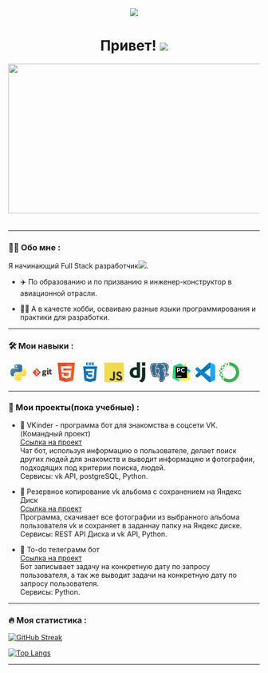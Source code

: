 <div id="header" align="center">
  <img src="https://media.giphy.com/media/M9gbBd9nbDrOTu1Mqx/giphy.gif" width="100"/>
  <h1>
    Привет!
    <img src="https://media.giphy.com/media/hvRJCLFzcasrR4ia7z/giphy.gif" width="30px"/>
  </h1>
</div>
<div align="center">
  <img src="https://media.giphy.com/media/dWesBcTLavkZuG35MI/giphy.gif" width="600" height="300"/>  
</div>
<div align="center">
<img src="https://komarev.com/ghpvc/?username=LexLacio&style=flat-square&color=blue" alt=""/>
</div>

---

### :man_technologist: Обо мне :
Я начинающий Full Stack разработчик<img src="https://media.giphy.com/media/WUlplcMpOCEmTGBtBW/giphy.gif" width="30">.
- ✈️ По образованию и по призванию я инженер-конструктор в авиационной отрасли. 

- 👨‍🎓 А в качесте хобби, осваиваю разные языки программирования и практики для разработки.

---

### :hammer_and_wrench: Мои навыки :
<div>
  <img src="https://github.com/devicons/devicon/blob/master/icons/python/python-original.svg" title="Python" alt="Python" width="40" height="40"/>&nbsp;
  <img src="https://github.com/devicons/devicon/blob/master/icons/git/git-original-wordmark.svg" title="Git" **alt="Git" width="40" height="40"/>&nbsp;
  <img src="https://github.com/devicons/devicon/blob/master/icons/html5/html5-original.svg" title="HTML5" alt="HTML" width="40" height="40"/>&nbsp;
  <img src="https://github.com/devicons/devicon/blob/master/icons/css3/css3-plain-wordmark.svg"  title="CSS3" alt="CSS" width="40" height="40"/>&nbsp;
  <img src="https://github.com/devicons/devicon/blob/master/icons/javascript/javascript-original.svg" title="JavaScript" alt="JavaScript" width="40" height="40"/>&nbsp;
  <img src="https://github.com/devicons/devicon/blob/master/icons/django/django-plain.svg" title="Django" alt="Django" width="40" height="40"/>
  <img src="https://github.com/devicons/devicon/blob/master/icons/postgresql/postgresql-original.svg" title="PostgeSQL" alt="PostgeSQL" width="40" height="40"/>
  <img src="https://github.com/devicons/devicon/blob/master/icons/pycharm/pycharm-original.svg" title="PyCharm" alt="PyCharm" width="40" height="40"/>&nbsp;
  <img src="https://github.com/devicons/devicon/blob/master/icons/vscode/vscode-original.svg" title="VScode" alt="VScode" width="40" height="40"/>&nbsp;
  <img src="https://github.com/devicons/devicon/blob/master/icons/anaconda/anaconda-original.svg" title="Anaconda" alt="Anaconda" width="40" height="40"/>&nbsp;
  
</div>

---

### 📂 Мои проекты(пока учебные) :
- 👫 VKinder - программа бот для знакомства в соцсети VK. (Командный проект)  
[Cсылка на проект](https://github.com/Netology-Team-5/VKinder)   
Чат бот, используя информацию о пользователе, делает поиск других людей для знакомств и выводит информацию и фотографии, подходящих под критерии поиска, людей.   
Сервисы: vk API, postgreSQL, Python.

- 💾 Резервное копирование vk альбома с сохранением на Яндекс Диск  
[Cсылка на проект](https://github.com/LexLacio/Netology_vk_and_Ya_disk_API_hw)   
Программа, скачивает все фотографии из выбранного альбома пользователя vk и сохраняет в заданнау папку на Яндекс диске.     
Сервисы: REST API Диска и vk API, Python.

- 📆 To-do телеграмм бот    
[Cсылка на проект](https://github.com/LexLacio/Netology_echobot)   
Бот записывает задачу на конкретную дату по запросу пользователя, а так же выводит задачи на конкретную дату по запросу пользователя.   
Сервисы: Python.

---

### :fire: Моя статистика :
[![GitHub Streak](http://github-readme-streak-stats.herokuapp.com?user=LexLacio&theme=dark&background=000000)](https://git.io/streak-stats)

[![Top Langs](https://github-readme-stats.vercel.app/api/top-langs/?username=LexLacio&layout=compact&theme=vision-friendly-dark)](https://github.com/anuraghazra/github-readme-stats)

---
